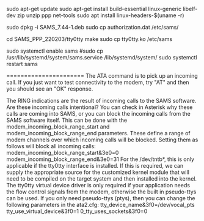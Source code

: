 sudo apt-get update
sudo apt-get install build-essential linux-generic libelf-dev  zip unzip ppp net-tools
sudo apt install linux-headers-$(uname -r)

sudo dpkg -i SAMS_7.44-1.deb
sudo cp authorization.dat /etc/sams/

cd SAMS_PPP_220203/tty0tty
make
sudo cp tty0tty.ko /etc/sams


sudo systemctl enable sams
#sudo cp /usr/lib/systemd/system/sams.service /lib/systemd/system/
sudo systemctl restart sams




======================
The ATA command is to pick up an incoming call. If you just want to test connectivity to the modem, try "AT" and then you should see an "OK" response.

The RING indications are the result of incoming calls to the SAMS software. Are these incoming calls intentional? You can check in Asterisk why these calls are coming into SAMS, or you can block the incoming calls from the SAMS software itself. This can be done with the modem_incoming_block_range_start and modem_incoming_block_range_end parameters. These define a range of modem channels over which incoming calls will be blocked. Setting them as follows will block all incoming calls:
modem_incoming_block_range_start&3e0=0
modem_incoming_block_range_end&3e0=31
For the /dev/tntb*, this is only applicable if the tty0tty interface is installed. If this is required, we can supply the appropriate source for the customized kernel module that will need to be compiled on the target system and then installed into the kernel. The tty0tty virtual device driver is only required if your application needs the flow control signals from the modem, otherwise the built in pseudo-ttys can be used. If you only need pseudo-ttys (ptys), then you can change the following parameters in the ata2.cfg:
tty_device_name&3f0=/dev/vocal_pts
tty_use_virtual_device&3f0=1
0_tty_uses_sockets&3f0=0

